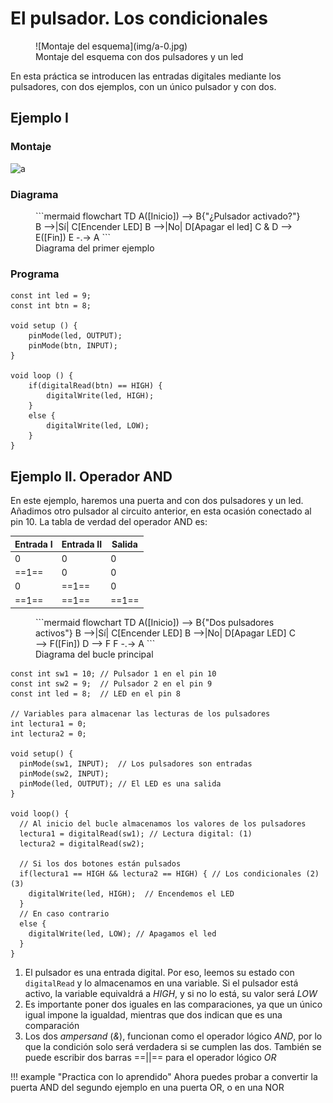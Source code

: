 # El pulsador. Los condicionales

<figure markdown>
  ![Montaje del esquema](img/a-0.jpg)
  <figcaption>Montaje del esquema con dos pulsadores y un led</figcaption>
</figure>

En esta práctica se introducen las entradas digitales mediante los pulsadores, con dos ejemplos, con un único pulsador y con dos.

## Ejemplo I
### Montaje
![a](img/02-esquema.jpg)

### Diagrama
<figure markdown>
  ```mermaid
  flowchart TD
  A([Inicio]) --> B{"¿Pulsador activado?"}
  B -->|Sí| C[Encender LED]
  B -->|No| D[Apagar el led]
  C & D --> E([Fin])
  E -.-> A
  ```
  <figcaption>Diagrama del primer ejemplo</figcaption>
</figure>

### Programa
```arduino title="pulsador.ino" linenums="1"
const int led = 9;
const int btn = 8;

void setup () {
    pinMode(led, OUTPUT);
    pinMode(btn, INPUT);
}

void loop () {
    if(digitalRead(btn) == HIGH) {
        digitalWrite(led, HIGH);
    }
    else {
        digitalWrite(led, LOW);
    }
}
```

## Ejemplo II. Operador AND
En este ejemplo, haremos una puerta and con dos pulsadores y un led. Añadimos otro pulsador al circuito anterior, en esta ocasión conectado al pin 10. La tabla de verdad del operador AND es:

| Entrada I | Entrada II | Salida |
| --------- | ---------- | ------ |
|     0     |      0     |   0    |
|     ==1==     |      0     |   0    |
|     0     |      ==1==     |   0    |
|     ==1==     |      ==1==     | ==1== |

<figure markdown>
  ```mermaid
  flowchart TD
  A([Inicio]) --> B{"Dos pulsadores activos"}
  B -->|Sí| C[Encender LED]
  B -->|No| D[Apagar LED]
  C --> F([Fin])
  D --> F
  F -.-> A
  ```
  <figcaption>Diagrama del bucle principal</figcaption>
</figure>

```arduino title="puerta_and.ino" linenums="1"
const int sw1 = 10; // Pulsador 1 en el pin 10
const int sw2 = 9;  // Pulsador 2 en el pin 9
const int led = 8;  // LED en el pin 8

// Variables para almacenar las lecturas de los pulsadores
int lectura1 = 0;
int lectura2 = 0;

void setup() {
  pinMode(sw1, INPUT);  // Los pulsadores son entradas
  pinMode(sw2, INPUT);
  pinMode(led, OUTPUT); // El LED es una salida
}

void loop() {
  // Al inicio del bucle almacenamos los valores de los pulsadores
  lectura1 = digitalRead(sw1); // Lectura digital: (1)
  lectura2 = digitalRead(sw2);

  // Si los dos botones están pulsados
  if(lectura1 == HIGH && lectura2 == HIGH) { // Los condicionales (2) (3)
    digitalWrite(led, HIGH);  // Encendemos el LED
  }
  // En caso contrario
  else {
    digitalWrite(led, LOW); // Apagamos el led
  }
}
```

1. El pulsador es una entrada digital. Por eso, leemos su estado con `digitalRead` y lo almacenamos en una variable. Si el pulsador está activo, la variable equivaldrá a _HIGH_, y si no lo está, su valor será _LOW_
2. Es importante poner dos iguales en las comparaciones, ya que un único igual impone la igualdad, mientras que dos indican que es una comparación
3. Los dos _ampersand_ (_&_), funcionan como el operador lógico _AND_, por lo que la condición solo será verdadera si se cumplen las dos. También se puede escribir dos barras ==||== para el operador lógico _OR_

!!! example "Practica con lo aprendido"
    Ahora puedes probar a convertir la puerta AND del segundo ejemplo en una puerta OR, o en una NOR
